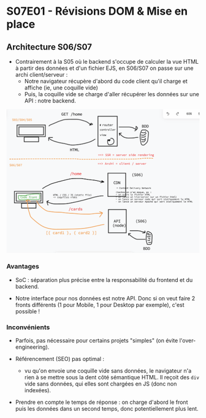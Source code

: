 # S07E01 - Révisions DOM & Mise en place

## Architecture S06/S07

- Contrairement à la S05 où le backend s'occupe de calculer la vue HTML à partir des données et d'un fichier EJS, en S06/S07 on passe sur une archi client/serveur :
  - Notre navigateur récupère d'abord du code client qu'il charge et affiche (ie, une coquille vide)
  - Puis, la coquille vide se charge d'aller récupérer les données sur une API : notre backend.

![](../ressources/archi.png)

### Avantages

- SoC : séparation plus précise entre la responsabilité du frontend et du backend.

- Notre interface pour nos données est notre API. Donc si on veut faire 2 fronts différents (1 pour Mobile, 1 pour Desktop par exemple), c'est possible !

### Inconvénients

- Parfois, pas nécessaire pour certains projets "simples" (on évite l'over-engineering).

- Référencement (SEO) pas optimal :
  - vu qu'on envoie une coquille vide sans données, le navigateur n'a rien à se mettre sous la dent côté sémantique HTML. Il reçoit des `div` vide sans données, qui elles sont chargées en JS (donc non indexées).

- Prendre en compte le temps de réponse : on charge d'abord le front puis les données dans un second temps, donc potentiellement plus lent.
